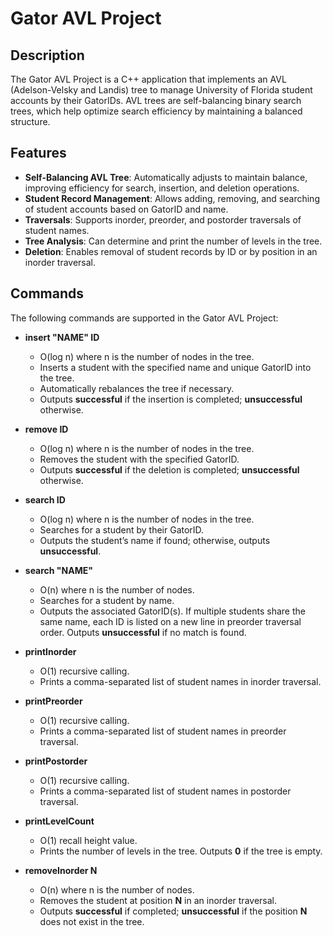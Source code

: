 # Gator AVL Project

## Description
The Gator AVL Project is a C++ application that implements an AVL (Adelson-Velsky and Landis) tree to manage University of Florida student accounts by their GatorIDs. AVL trees are self-balancing binary search trees, which help optimize search efficiency by maintaining a balanced structure. 

## Features
- **Self-Balancing AVL Tree**: Automatically adjusts to maintain balance, improving efficiency for search, insertion, and deletion operations.
- **Student Record Management**: Allows adding, removing, and searching of student accounts based on GatorID and name.
- **Traversals**: Supports inorder, preorder, and postorder traversals of student names.
- **Tree Analysis**: Can determine and print the number of levels in the tree.
- **Deletion**: Enables removal of student records by ID or by position in an inorder traversal.

## Commands
The following commands are supported in the Gator AVL Project:

- **insert "NAME" ID**
  - O(log n) where n is the number of nodes in the tree.
  - Inserts a student with the specified name and unique GatorID into the tree.
  - Automatically rebalances the tree if necessary.
  - Outputs **successful** if the insertion is completed; **unsuccessful** otherwise.

- **remove ID**
  - O(log n) where n is the number of nodes in the tree.
  - Removes the student with the specified GatorID.
  - Outputs **successful** if the deletion is completed; **unsuccessful** otherwise.

- **search ID**
  - O(log n) where n is the number of nodes in the tree.
  - Searches for a student by their GatorID.
  - Outputs the student’s name if found; otherwise, outputs **unsuccessful**.

- **search "NAME"**
  -  O(n) where n is the number of nodes.
  - Searches for a student by name.
  - Outputs the associated GatorID(s). If multiple students share the same name, each ID is listed on a new line in preorder traversal order. Outputs **unsuccessful** if no match is found.

- **printInorder**
  - O(1) recursive calling.
  - Prints a comma-separated list of student names in inorder traversal.

- **printPreorder**
  - O(1) recursive calling.
  - Prints a comma-separated list of student names in preorder traversal.

- **printPostorder**
  - O(1) recursive calling.
  - Prints a comma-separated list of student names in postorder traversal.

- **printLevelCount**
  - O(1) recall height value.
  - Prints the number of levels in the tree. Outputs **0** if the tree is empty.

- **removeInorder N**
  - O(n) where n is the number of nodes.
  - Removes the student at position **N** in an inorder traversal.
  - Outputs **successful** if completed; **unsuccessful** if the position **N** does not exist in the tree.
